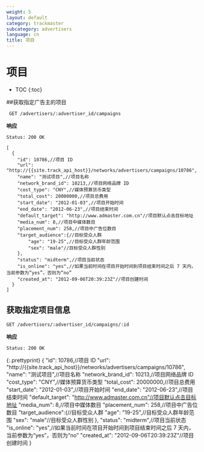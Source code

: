 ```yaml
---
weight: 5
layout: default
category: trackmaster
subcategory: advertisers
language: cn
title: 项目
---
```


# 项目

* TOC
{:toc}

##获取指定广告主的项目

  	 GET /advertisers/:advertiser_id/campaigns

**响应**
    
    Status: 200 OK

    [
      {
		"id": 10786,//项目 ID
        "url": "http://{{site.track_api_host}}/networks/advertisers/campaigns/10786",
        "name": "测试项目",//项目名称
        "network_brand_id": 10213,//项目网络品牌 ID
        "cost_type": "CNY",//媒体预算货币类型
        "total_cost": 20000000,//项目总费用
        "start_date": "2012-01-03",//项目开始时间
        "end_date": "2012-06-23",//项目结束时间
        "default_target": "http://www.admaster.com.cn"//项目默认点击目标地址
        "media_num": 8,//项目中媒体数目
        "placement_num": 258,//项目中广告位数目
        "target_audience":{//目标受众人群
            "age": "19-25",//目标受众人群年龄范围
            "sex": "male"//目标受众人群性别
        },
        "status": "midterm",//项目当前状态
        "is_online": "yes",//如果当前时间在项目开始时间到项目结束时间之后 7 天内，当前参数为“yes”，否则为“no”
        "created_at": "2012-09-06T20:39:23Z"//项目创建时间
      }
    ]

## 获取指定项目信息

 	GET /advertisers/:advertiser_id/campaigns/:id

**响应**

    Status: 200 OK

{:.prettyprint}
    {
        "id": 10786,//项目 ID
        "url": "http://{{site.track_api_host}}/networks/advertisers/campaigns/10786",
        "name": "测试项目",//项目名称
        "network_brand_id": 10213,//项目网络品牌 ID
        "cost_type": "CNY",//媒体预算货币类型
        "total_cost": 20000000,//项目总费用
        "start_date": "2012-01-03",//项目开始时间
        "end_date": "2012-06-23",//项目结束时间
        "default_target": "http://www.admaster.com.cn"//项目默认点击目标地址
        "media_num": 8,//项目中媒体数目
        "placement_num": 258,//项目中广告位数目
        "target_audience":{//目标受众人群
            "age": "19-25",//目标受众人群年龄范围
            "sex": "male"//目标受众人群性别
        },
        "status": "midterm",//项目当前状态
        "is_online": "yes",//如果当前时间在项目开始时间到项目结束时间之后 7 天内，当前参数为“yes”，否则为“no”
        "created_at": "2012-09-06T20:39:23Z"//项目创建时间
    }
